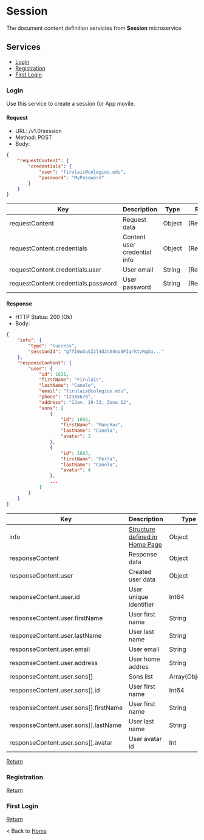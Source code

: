 # Session

The document content definition servicies from **Session** microservice

## Services

* [Login](#Login)  
* [Registration](#Registration)  
* [First Login](#First-Login)  

### Login

Use this service to create a session for App movile.

#### Request

* URL: /v1.0/session
* Method: POST
* Body:

``` json
{
    "requestContent": {
        "credentials": {
            "user": "firulais@colegios.edu",
            "password": "MyPassword"
        }
    }
}
```

| Key | Description | Type | Rules |
|-----|-------------|------|-------|
| requestContent | Request data | Object | (Required) |
| requestContent.credentials | Content user credential info | Object | (Required) |
| requestContent.credentials.user | User email | String | (Required) |
| requestContent.credentials.password | User password | String | (Required) |

#### Response

* HTTP Status: 200 (Ok)
* Body:

``` json
{
    "info": {
        "type": "success",
        "sessionId": "gTfI0uOuSZzl4d2nA4no5PIqrktzRgXu..."
    },
    "responseContent": {
        "user": {
            "id": 1821,
            "firstName": "Firulais",
            "lastName": "Canelo",
            "email": "firulais@colegios.edu",
            "phone": "12345678",
            "address": "12av. 19-33, Zona 12",
            "sons": [
                {
                    "id": 1892,
                    "firstName": "Manchas",
                    "lastName": "Canelo",
                    "avatar": 3
                },
                {
                    "id": 1893,
                    "firstName": "Perla",
                    "lastName": "Canelo",
                    "avatar": 4
                },
                ...
            ]
        }
    }
}
```

| Key | Description | Type | Rules |
|-----|-------------|------|-------|
| info | [Structure defined in Home Page](../home.md) | Object | (Required) |
| responseContent | Response data | Object | (Required) |
| responseContent.user | Created user data | Object | (Required) |
| responseContent.user.id | User unique identifier | Int64 | (Required) |
| responseContent.user.firstName | User first name| String | (Required) |
| responseContent.user.lastName | User last name | String | (Required) |
| responseContent.user.email | User email | String | (Required) |
| responseContent.user.address | User home addres | String | (Required) |
| responseContent.user.sons[] | Sons list | Array(Object) | (Required) |
| responseContent.user.sons[].id | User first name | Int64 | (Required) |
| responseContent.user.sons[].firstName | User first name | String | (Required) |
| responseContent.user.sons[].lastName | User last name | String | (Required) |
| responseContent.user.sons[].avatar | User avatar id | Int | (Required) |

[Return](#Session)

### Registration

[Return](#Session)

### First Login

[Return](#Session)

< Back to [Home](../home.md)